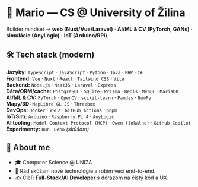 # 👋 Mario — CS @ University of Žilina

Builder mindset → **web (Nuxt/Vue/Laravel)** · **AI/ML & CV (PyTorch, GANs)** · **simulácie (AnyLogic)** · **IoT (Arduino/RPi)**

## 🛠 Tech stack (modern)
**Jazyky:** `TypeScript` · `JavaScript` · `Python` · `Java` · `PHP` · `C#`  
**Frontend:** `Vue` · `Nuxt` · `React` · `Tailwind CSS` · `Vite`  
**Backend:** `Node.js` · `NestJS` · `Laravel` · `Express`  
**Dáta/ORM/cache:** `PostgreSQL` · `SQLite` · `Prisma` · `Redis` · `MySQL` · `MariaDB`    
**AI/ML & CV:** `PyTorch` · `OpenCV` · `scikit-learn` · `Pandas` · `NumPy`  
**Mapy/3D:** `MapLibre GL JS` · `Threebox`  
**DevOps:** `Docker` · `WSL2` · `GitHub Actions` · `pnpm`  
**IoT/Sim:** `Arduino` · `Raspberry Pi 4` · `AnyLogic`  
**AI tooling:** `Model Context Protocol (MCP)` · `Qwen (lokálne)` · `GitHub Copilot`  
**Experimenty:** `Bun` · `Deno` *(skúšam)*

## 🙋 About me
- 🎓 Computer Science @ UNIZA  
- 🔭 Rád skúšam nové technológie a robím veci end-to-end.  
- ✍️ Cieľ: **Full-Stack/AI Developer** s dôrazom na čistý kód a UX.
